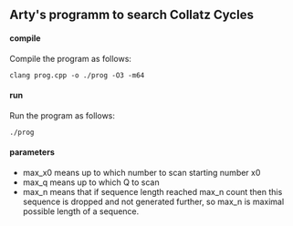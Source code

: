 ## Arty's programm to search Collatz Cycles

#### compile
Compile the program as follows:

```console
clang prog.cpp -o ./prog -O3 -m64
```

#### run
Run the program as follows:

```console
./prog
```

#### parameters

* max_x0 means up to which number to scan starting number x0
* max_q means up to which Q to scan
* max_n means that if sequence length reached max_n count then this sequence is dropped and not generated further, so max_n is maximal possible length of a sequence.
